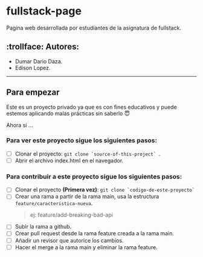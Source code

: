 # fullstack-page
Pagina web desarrollada por estudiantes de la asignatura de fullstack.

## :trollface: Autores: 
* Dumar Dario Daza.  
* Edison Lopez.  
---
## Para empezar
Este es un proyecto privado ya que es con fines educativos y puede estemos aplicando malas prácticas sin saberlo :innocent:  
  
Ahora si ...
### Para ver este proyecto sigue los siguientes pasos:  

- [ ] Clonar el proyecto: ``git clone `source-of-this-project` ``. 
- [ ] Abrir el archivo index.html en el navegador.

### Para contribuir a este proyecto sigue los siguientes pasos:  

- [ ] Clonar el proyecto **(Primera vez)**: ``git clone `codigo-de-este-proyecto` ``
- [ ] Crear una rama a partir de la rama main, usa la estructura `feature/caracteristica-nueva`.  
    > ej: feature/add-breaking-bad-api
- [ ] Subir la rama a github.
- [ ] Crear pull request desde la rama feature creada a la rama main.
- [ ] Añadir un revisor que autorice los cambios.
- [ ] Hacer el merge a la rama main y eliminar la rama feature.
